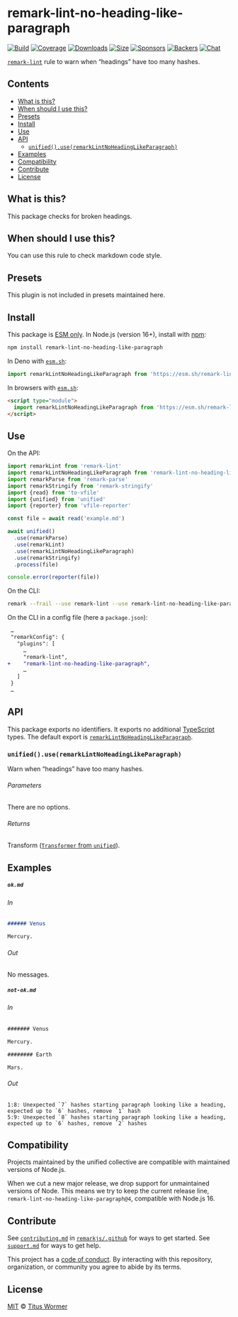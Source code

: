 <!--This file is generated-->

# remark-lint-no-heading-like-paragraph

[![Build][badge-build-image]][badge-build-url]
[![Coverage][badge-coverage-image]][badge-coverage-url]
[![Downloads][badge-downloads-image]][badge-downloads-url]
[![Size][badge-size-image]][badge-size-url]
[![Sponsors][badge-funding-sponsors-image]][badge-funding-url]
[![Backers][badge-funding-backers-image]][badge-funding-url]
[![Chat][badge-chat-image]][badge-chat-url]

[`remark-lint`][github-remark-lint] rule to warn when “headings” have too many hashes.

## Contents

* [What is this?](#what-is-this)
* [When should I use this?](#when-should-i-use-this)
* [Presets](#presets)
* [Install](#install)
* [Use](#use)
* [API](#api)
  * [`unified().use(remarkLintNoHeadingLikeParagraph)`](#unifieduseremarklintnoheadinglikeparagraph)
* [Examples](#examples)
* [Compatibility](#compatibility)
* [Contribute](#contribute)
* [License](#license)

## What is this?

This package checks for broken headings.

## When should I use this?

You can use this rule to check markdown code style.

## Presets

This plugin is not included in presets maintained here.

## Install

This package is [ESM only][github-gist-esm].
In Node.js (version 16+),
install with [npm][npm-install]:

```sh
npm install remark-lint-no-heading-like-paragraph
```

In Deno with [`esm.sh`][esm-sh]:

```js
import remarkLintNoHeadingLikeParagraph from 'https://esm.sh/remark-lint-no-heading-like-paragraph@4'
```

In browsers with [`esm.sh`][esm-sh]:

```html
<script type="module">
  import remarkLintNoHeadingLikeParagraph from 'https://esm.sh/remark-lint-no-heading-like-paragraph@4?bundle'
</script>
```

## Use

On the API:

```js
import remarkLint from 'remark-lint'
import remarkLintNoHeadingLikeParagraph from 'remark-lint-no-heading-like-paragraph'
import remarkParse from 'remark-parse'
import remarkStringify from 'remark-stringify'
import {read} from 'to-vfile'
import {unified} from 'unified'
import {reporter} from 'vfile-reporter'

const file = await read('example.md')

await unified()
  .use(remarkParse)
  .use(remarkLint)
  .use(remarkLintNoHeadingLikeParagraph)
  .use(remarkStringify)
  .process(file)

console.error(reporter(file))
```

On the CLI:

```sh
remark --frail --use remark-lint --use remark-lint-no-heading-like-paragraph .
```

On the CLI in a config file (here a `package.json`):

```diff
 …
 "remarkConfig": {
   "plugins": [
     …
     "remark-lint",
+    "remark-lint-no-heading-like-paragraph",
     …
   ]
 }
 …
```

## API

This package exports no identifiers.
It exports no additional [TypeScript][typescript] types.
The default export is
[`remarkLintNoHeadingLikeParagraph`][api-remark-lint-no-heading-like-paragraph].

### `unified().use(remarkLintNoHeadingLikeParagraph)`

Warn when “headings” have too many hashes.

###### Parameters

There are no options.

###### Returns

Transform ([`Transformer` from `unified`][github-unified-transformer]).

## Examples

##### `ok.md`

###### In

```markdown
###### Venus

Mercury.
```

###### Out

No messages.

##### `not-ok.md`

###### In

```markdown
####### Venus

Mercury.

######## Earth

Mars.
```

###### Out

```text
1:8: Unexpected `7` hashes starting paragraph looking like a heading, expected up to `6` hashes, remove `1` hash
5:9: Unexpected `8` hashes starting paragraph looking like a heading, expected up to `6` hashes, remove `2` hashes
```

## Compatibility

Projects maintained by the unified collective are compatible with maintained
versions of Node.js.

When we cut a new major release, we drop support for unmaintained versions of
Node.
This means we try to keep the current release line,
`remark-lint-no-heading-like-paragraph@4`,
compatible with Node.js 16.

## Contribute

See [`contributing.md`][github-dotfiles-contributing] in [`remarkjs/.github`][github-dotfiles-health] for ways
to get started.
See [`support.md`][github-dotfiles-support] for ways to get help.

This project has a [code of conduct][github-dotfiles-coc].
By interacting with this repository, organization, or community you agree to
abide by its terms.

## License

[MIT][file-license] © [Titus Wormer][author]

[api-remark-lint-no-heading-like-paragraph]: #unifieduseremarklintnoheadinglikeparagraph

[author]: https://wooorm.com

[badge-build-image]: https://github.com/remarkjs/remark-lint/workflows/main/badge.svg

[badge-build-url]: https://github.com/remarkjs/remark-lint/actions

[badge-chat-image]: https://img.shields.io/badge/chat-discussions-success.svg

[badge-chat-url]: https://github.com/remarkjs/remark/discussions

[badge-coverage-image]: https://img.shields.io/codecov/c/github/remarkjs/remark-lint.svg

[badge-coverage-url]: https://codecov.io/github/remarkjs/remark-lint

[badge-downloads-image]: https://img.shields.io/npm/dm/remark-lint-no-heading-like-paragraph.svg

[badge-downloads-url]: https://www.npmjs.com/package/remark-lint-no-heading-like-paragraph

[badge-funding-backers-image]: https://opencollective.com/unified/backers/badge.svg

[badge-funding-sponsors-image]: https://opencollective.com/unified/sponsors/badge.svg

[badge-funding-url]: https://opencollective.com/unified

[badge-size-image]: https://img.shields.io/bundlejs/size/remark-lint-no-heading-like-paragraph

[badge-size-url]: https://bundlejs.com/?q=remark-lint-no-heading-like-paragraph

[esm-sh]: https://esm.sh

[file-license]: https://github.com/remarkjs/remark-lint/blob/main/license

[github-dotfiles-coc]: https://github.com/remarkjs/.github/blob/main/code-of-conduct.md

[github-dotfiles-contributing]: https://github.com/remarkjs/.github/blob/main/contributing.md

[github-dotfiles-health]: https://github.com/remarkjs/.github

[github-dotfiles-support]: https://github.com/remarkjs/.github/blob/main/support.md

[github-gist-esm]: https://gist.github.com/sindresorhus/a39789f98801d908bbc7ff3ecc99d99c

[github-remark-lint]: https://github.com/remarkjs/remark-lint

[github-unified-transformer]: https://github.com/unifiedjs/unified#transformer

[npm-install]: https://docs.npmjs.com/cli/install

[typescript]: https://www.typescriptlang.org
